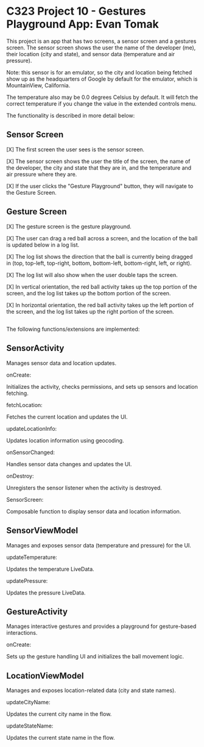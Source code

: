 # C323 Project 10 - Gestures Playground App: Evan Tomak

This project is an app that has two screens, a sensor screen and a gestures screen. The sensor screen shows the user the name of the developer (me), their location (city and state), and sensor data (temperature and air pressure). 

Note: this sensor is for an emulator, so the city and location being fetched show up as the headquarters of Google by default for the emulator, which is MountainView, California.

The temperature also may be 0.0 degrees Celsius by default. It will fetch the correct temperature if you change the value in the extended controls menu. 

The functionality is described in more detail below:

## Sensor Screen

[X] The first screen the user sees is the sensor screen.

[X] The sensor screen shows the user the title of the screen, the name of the developer, the city and state that they are in, and the temperature and air pressure where they are.

[X] If the user clicks the "Gesture Playground" button, they will navigate to the Gesture Screen.

## Gesture Screen

[X] The gesture screen is the gesture playground.

[X] The user can drag a red ball across a screen, and the location of the ball is updated below in a log list.

[X] The log list shows the direction that the ball is currently being dragged in (top, top-left, top-right, bottom, bottom-left, bottom-right, left, or right).

[X] The log list will also show when the user double taps the screen.

[X] In vertical orientation, the red ball activity takes up the top portion of the screen, and the log list takes up the bottom portion of the screen.

[X] In horizontal orientation, the red ball activity takes up the left portion of the screen, and the log list takes up the right portion of the screen.

## 

The following functions/extensions are implemented:

## SensorActivity

Manages sensor data and location updates.

onCreate:

Initializes the activity, checks permissions, and sets up sensors and location fetching.

fetchLocation:

Fetches the current location and updates the UI.

updateLocationInfo: 

Updates location information using geocoding.

onSensorChanged: 

Handles sensor data changes and updates the UI.

onDestroy: 

Unregisters the sensor listener when the activity is destroyed.

SensorScreen: 

Composable function to display sensor data and location information.

## SensorViewModel

Manages and exposes sensor data (temperature and pressure) for the UI.

updateTemperature: 

Updates the temperature LiveData.

updatePressure: 

Updates the pressure LiveData.

## GestureActivity

Manages interactive gestures and provides a playground for gesture-based interactions.

onCreate:

Sets up the gesture handling UI and initializes the ball movement logic.

## LocationViewModel

Manages and exposes location-related data (city and state names).

updateCityName: 

Updates the current city name in the flow.

updateStateName: 

Updates the current state name in the flow.

